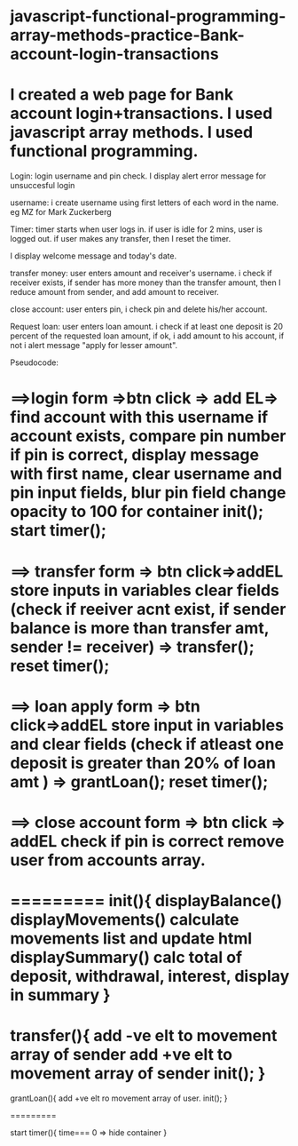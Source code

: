 # javascript-functional-programming-array-methods-practice-Bank-account-login-transactions
I created  a web page for Bank account login+transactions. I used javascript array methods. I used functional programming.
======
Login:
login username and pin check. I display alert error message for unsuccesful login

username:
i create username using first letters of each word in the name. eg MZ for Mark Zuckerberg

Timer:
timer starts when user logs in.
if user is idle for 2 mins, user is logged out.
if user makes any transfer, then I reset the timer.

I display welcome message and today's date.

transfer money:
user enters amount and receiver's username.
i check if receiver exists, if sender has more money than the transfer amount, then I reduce amount from sender, and add amount to receiver.

close account:
user enters pin, i check pin and delete his/her account.

Request loan:
user enters loan amount.
i check if at least one deposit is 20 percent of the requested loan amount, if ok, i add amount to his account, if not i alert message "apply for lesser amount".

Pseudocode:

==>login form =>btn click => add EL=>
find account with this username
if account exists, compare pin number
if pin is correct, 
    display message with first name,
    clear username and pin input fields,
    blur pin field
    change opacity to 100 for container
    init();
    start timer();
=====

==> transfer form => btn click=>addEL
store inputs in variables
clear fields
(check if reeiver acnt exist,
if sender balance is more than transfer amt,
sender != receiver) => transfer();
reset timer();
=======

==>  loan apply form => btn click=>addEL
store input in variables and clear fields
(check if atleast one deposit is greater than 20% of loan amt ) => grantLoan();
reset timer();
======

==> close account form => btn click => addEL
check if pin is correct
remove user from accounts array.
=====


=========
    init(){
    displayBalance()
    displayMovements() calculate movements list and update html
    displaySummary() calc total of deposit, withdrawal, interest, display in summary
    }
========

transfer(){
    add -ve elt to movement array of sender 
    add +ve elt to movement array of sender 
    init();
}
=======

grantLoan(){
    add +ve elt ro movement array of user.
    init();
}

=========

start timer(){
time=== 0 => hide container
}

